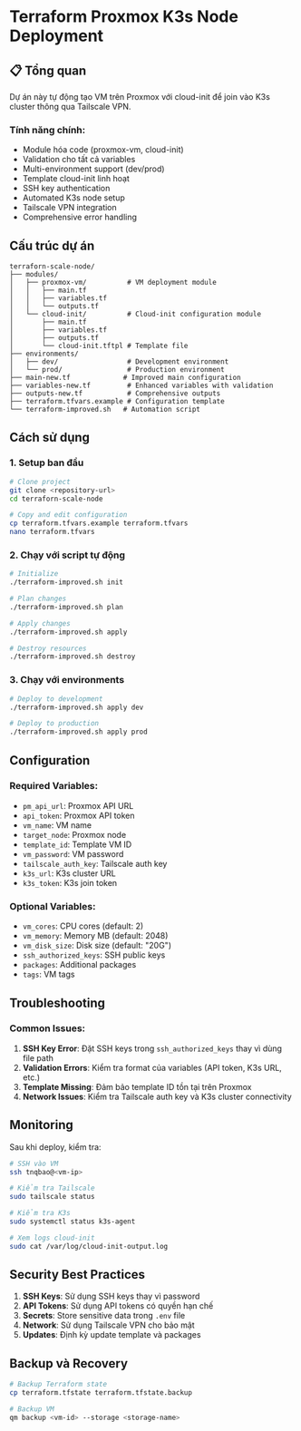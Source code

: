 # Terraform Proxmox K3s Node Deployment

## 📋 Tổng quan

Dự án này tự động tạo VM trên Proxmox với cloud-init để join vào K3s cluster thông qua Tailscale VPN.

### Tính năng chính:
- Module hóa code (proxmox-vm, cloud-init)
- Validation cho tất cả variables
- Multi-environment support (dev/prod)
- Template cloud-init linh hoạt
- SSH key authentication
- Automated K3s node setup
- Tailscale VPN integration
- Comprehensive error handling

## Cấu trúc dự án

```
terraforn-scale-node/
├── modules/
│   ├── proxmox-vm/          # VM deployment module
│   │   ├── main.tf
│   │   ├── variables.tf
│   │   └── outputs.tf
│   └── cloud-init/          # Cloud-init configuration module
│       ├── main.tf
│       ├── variables.tf
│       ├── outputs.tf
│       └── cloud-init.tftpl # Template file
├── environments/
│   ├── dev/                 # Development environment
│   └── prod/                # Production environment
├── main-new.tf             # Improved main configuration
├── variables-new.tf         # Enhanced variables with validation
├── outputs-new.tf           # Comprehensive outputs
├── terraform.tfvars.example # Configuration template
└── terraform-improved.sh   # Automation script
```

## Cách sử dụng

### 1. Setup ban đầu

```bash
# Clone project
git clone <repository-url>
cd terraforn-scale-node

# Copy and edit configuration
cp terraform.tfvars.example terraform.tfvars
nano terraform.tfvars
```

### 2. Chạy với script tự động

```bash
# Initialize
./terraform-improved.sh init

# Plan changes
./terraform-improved.sh plan

# Apply changes
./terraform-improved.sh apply

# Destroy resources
./terraform-improved.sh destroy
```

### 3. Chạy với environments

```bash
# Deploy to development
./terraform-improved.sh apply dev

# Deploy to production
./terraform-improved.sh apply prod
```

## Configuration

### Required Variables:
- `pm_api_url`: Proxmox API URL
- `api_token`: Proxmox API token
- `vm_name`: VM name
- `target_node`: Proxmox node
- `template_id`: Template VM ID
- `vm_password`: VM password
- `tailscale_auth_key`: Tailscale auth key
- `k3s_url`: K3s cluster URL
- `k3s_token`: K3s join token

### Optional Variables:
- `vm_cores`: CPU cores (default: 2)
- `vm_memory`: Memory MB (default: 2048)
- `vm_disk_size`: Disk size (default: "20G")
- `ssh_authorized_keys`: SSH public keys
- `packages`: Additional packages
- `tags`: VM tags

## Troubleshooting

### Common Issues:

1. **SSH Key Error**: Đặt SSH keys trong `ssh_authorized_keys` thay vì dùng file path
2. **Validation Errors**: Kiểm tra format của variables (API token, K3s URL, etc.)
3. **Template Missing**: Đảm bảo template ID tồn tại trên Proxmox
4. **Network Issues**: Kiểm tra Tailscale auth key và K3s cluster connectivity

## Monitoring

Sau khi deploy, kiểm tra:

```bash
# SSH vào VM
ssh tnqbao@<vm-ip>

# Kiểm tra Tailscale
sudo tailscale status

# Kiểm tra K3s
sudo systemctl status k3s-agent

# Xem logs cloud-init
sudo cat /var/log/cloud-init-output.log
```

## Security Best Practices

1. **SSH Keys**: Sử dụng SSH keys thay vì password
2. **API Tokens**: Sử dụng API tokens có quyền hạn chế
3. **Secrets**: Store sensitive data trong `.env` file
4. **Network**: Sử dụng Tailscale VPN cho bảo mật
5. **Updates**: Định kỳ update template và packages

## Backup và Recovery

```bash
# Backup Terraform state
cp terraform.tfstate terraform.tfstate.backup

# Backup VM
qm backup <vm-id> --storage <storage-name>
```
